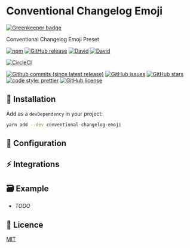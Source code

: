 # Conventional Changelog Emoji

[![Greenkeeper badge](https://badges.greenkeeper.io/nielsgl/conventional-changelog-emoji.svg)](https://greenkeeper.io/)

Conventional Changelog Emoji Preset

[![npm](https://img.shields.io/npm/v/conventional-changelog-emoji.svg?style=flat-square)](https://www.npmjs.com/package/conventional-changelog-emoji)
[![GitHub release](https://img.shields.io/github/release/nielsgl/conventional-changelog-emoji.svg?style=flat-square)](https://github.com/nielsgl/conventional-changelog-emoji)
[![David](https://img.shields.io/david/nielsgl/conventional-changelog-emoji.svg?style=flat-square)](https://www.npmjs.com/package/conventional-changelog-emoji)
[![David](https://img.shields.io/david/dev/nielsgl/conventional-changelog-emoji.svg?style=flat-square)](https://www.npmjs.com/package/conventional-changelog-emoji)

[![CircleCI](https://circleci.com/gh/nielsgl/conventional-changelog-emoji/tree/master.svg?style=svg)](https://circleci.com/gh/nielsgl/conventional-changelog-emoji/tree/master)

[![Github commits (since latest release)](https://img.shields.io/github/commits-since/nielsgl/conventional-changelog-emoji/latest.svg?style=flat-square)](https://github.com/nielsgl/conventional-changelog-emoji)
[![GitHub issues](https://img.shields.io/github/issues/nielsgl/conventional-changelog-emoji.svg?style=flat-square)](https://github.com/nielsgl/conventional-changelog-emoji/issues)
[![GitHub stars](https://img.shields.io/github/stars/nielsgl/conventional-changelog-emoji.svg?style=flat-square)](https://github.com/nielsgl/conventional-changelog-emoji/stargazers)
[![code style: prettier](https://img.shields.io/badge/code_style-prettier-ff69b4.svg?style=flat-square)](https://github.com/prettier/prettier)
[![GitHub license](https://img.shields.io/github/license/nielsgl/conventional-changelog-emoji.svg?style=flat-square)](https://github.com/nielsgl/conventional-changelog-emoji/blob/master/LICENSE)

## :rocket: Installation

Add as a `devDependency` in your project:

```bash
yarn add --dev conventional-changelog-emoji
```

## :wrench: Configuration



## :zap: Integrations


## :card_file_box: Example

* _TODO_


## :page_facing_up: Licence


[MIT](./LICENCE)

